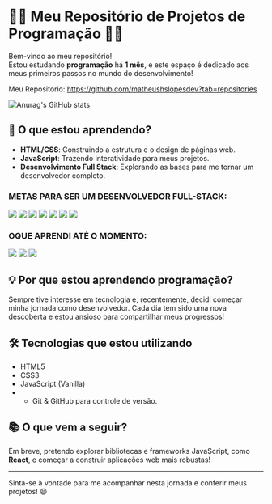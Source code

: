 # 👨‍💻 Meu Repositório de Projetos de Programação 👩‍💻

Bem-vindo ao meu repositório!  
Estou estudando **programação** há **1 mês**, e este espaço é dedicado aos meus primeiros passos no mundo do desenvolvimento!

Meu Repositorio: https://github.com/matheushslopesdev?tab=repositories

![Anurag's GitHub stats](https://github-readme-stats.vercel.app/api?username=matheushslopesdev&show_icons=true)

## 🚀 O que estou aprendendo?

- **HTML/CSS**: Construindo a estrutura e o design de páginas web.
- **JavaScript**: Trazendo interatividade para meus projetos.
- **Desenvolvimento Full Stack**: Explorando as bases para me tornar um desenvolvedor completo.

### METAS PARA SER UM DESENVOLVEDOR FULL-STACK:

<img src = "https://img.shields.io/badge/Node.js-43853D?style=for-the-badge&logo=node.js&logoColor=white">  <img src = "https://img.shields.io/badge/TypeScript-007ACC?style=for-the-badge&logo=typescript&logoColor=white"> <img src = "https://img.shields.io/badge/React-20232A?style=for-the-badge&logo=react&logoColor=61DAFB"> <img src = "https://img.shields.io/badge/Angular-DD0031?style=for-the-badge&logo=angular&logoColor=white"> <img src = "https://img.shields.io/badge/CSS-239120?&style=for-the-badge&logo=css3&logoColor=white"> <img src = "https://img.shields.io/badge/HTML-239120?style=for-the-badge&logo=html5&logoColor=white"> <img src = "https://img.shields.io/badge/MongoDB-4EA94B?style=for-the-badge&logo=mongodb&logoColor=white">

### OQUE APRENDI ATÉ O MOMENTO:
<img src = "https://img.shields.io/badge/JavaScript-323330?style=for-the-badge&logo=javascript&logoColor=F7DF1E"> <img src = "https://img.shields.io/badge/CSS-239120?&style=for-the-badge&logo=css3&logoColor=white"> <img src = "https://img.shields.io/badge/HTML-239120?style=for-the-badge&logo=html5&logoColor=white">

  
## 💡 Por que estou aprendendo programação?

Sempre tive interesse em tecnologia e, recentemente, decidi começar minha jornada como desenvolvedor. Cada dia tem sido uma nova descoberta e estou ansioso para compartilhar meus progressos!

## 🛠️ Tecnologias que estou utilizando

- HTML5
- CSS3
- JavaScript (Vanilla)
- - Git & GitHub para controle de versão.
  



## 📚 O que vem a seguir?

Em breve, pretendo explorar bibliotecas e frameworks JavaScript, como **React**, e começar a construir aplicações web mais robustas!

---

Sinta-se à vontade para me acompanhar nesta jornada e conferir meus projetos! 😄
